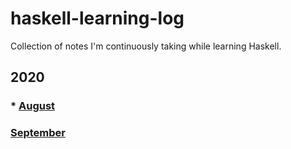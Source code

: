 # haskell-learning-log
Collection of notes I'm continuously taking while learning Haskell.

## 2020
### * [August](https://github.com/Radicalautistt/haskell-learning-log/blob/master/2020/august.md)
### [September](https://github.com/Radicalautistt/haskell-learning-log/blob/master/2020/september.md)
